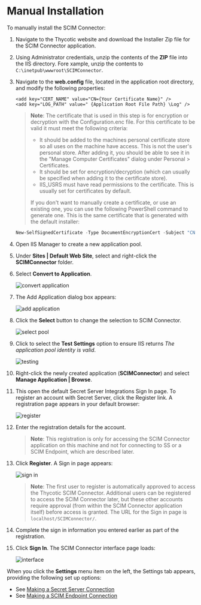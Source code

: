 [title]: # (Manual Install)
[tags]: # (introduction)
[priority]: # (103)
# Manual Installation

To manually install the SCIM Connector:

1. Navigate to the Thycotic website and download the Installer Zip file for the SCIM Connector application.
1. Using Administrator credentials, unzip the contents of the __ZIP__ file into the IIS directory. Fore xample, unzip the contents to `C:\inetpub\wwwroot\SCIMConnector`.
1. Navigate to the __web.config__ file, located in the application root directory, and modify the following properties:

   ```
   <add key="CERT_NAME" value="CN={Your Certificate Name}" />
   <add key="LOG_PATH" value=" {Application Root File Path} \Log" />
   ```

   >**Note**: The certificate that is used in this step is for encryption or decryption with the Configuration.enc file. For this certificate to be valid it must meet the following criteria:
   >* It should be added to the machines personal certificate store so all uses on the machine have access. This is not the user's personal store. After adding it, you should be able to see it in the "Manage Computer Certificates" dialog under Personal > Certificates.
   >* It should be set for encryption/decryption (which can usually be specified when adding it to the certificate store).
   >* IIS_USRS must have read permissions to the certificate. This is usually set for certificates by default.
   >
   >If you don't want to manually create a certificate, or use an existing one, you can use the following PowerShell command to generate one. This is the same certificate that is generated with the default installer:

   ```powershell
   New-SelfSignedCertificate -Type DocumentEncryptionCert -Subject "CN=SSScim" -Provider "Microsoft Enhanced Cryptographic Provider v1.0" -KeyUsage KeyEncipherment, DigitalSignature -KeyAlgorithm RSA -KeyLength 4096 -CertStoreLocation "Cert:\LocalMachine\My" -NotAfter (Get-Date).AddMonths(36)
   ```
1. Open IIS Manager to create a new application pool.
1. Under __Sites | Default Web Site__, select and right-click the __SCIMConnector__ folder.
1. Select __Convert to Application__.

   ![convert application](images/add-app.png "Convert to Application menu option")
1. The Add Application dialog box appears:

   ![add application](images/add-app-2.png "Add Application modal")
1. Click the __Select__ button to change the selection to SCIM Connector.

   ![select pool](images/add-app-3.png "Select the SCIM Connector application pool")
1. Click to select the __Test Settings__ option to ensure IIS returns _The application pool identity is valid_.

   ![testing](images/add-app-4.png "Test the settings")
1. Right-click the newly created application (__SCIMConnector__) and select __Manage Application | Browse__.
1. This open the default Secret Server Integrations Sign In page. To register an account with Secret Server, click the Register link. A registration page appears in your default browser:

   ![register](images/reg.png "Secret Server Integrations Register page")
1. Enter the registration details for the account.

   >**Note**: This registration is only for accessing the SCIM Connector application on this machine and not for connecting to SS or a SCIM Endpoint, which are described later.
1. Click __Register__. A Sign in page appears:

   ![sign in](images/sign-in.png "Sign In dialog")

   >**Note**: The first user to register is automatically approved to access the Thycotic SCIM Connector. Additional users can be registered to access the SCIM Connector later, but these other accounts require approval (from within the SCIM Connector application itself) before access is granted.
   >The URL for the Sign in page is `localhost/SCIMConnector/`.
1. Complete the sign in information you entered earlier as part of the registration.
1. Click __Sign In__. The SCIM Connector interface page loads:

   ![interface](images/interface.png "SCIM Connector interface stating page")

When you click the __Settings__ menu item on the left, the Settings tab appears, providing the following set up options:

   * See [Making a Secret Server Connection](https://thycotic.force.com/support/s/article/SS-INTG-EXT-SCIM-Connector#ConnectingtoSecretServer)
   * See [Making a SCIM Endpoint Connection](https://thycotic.force.com/support/s/article/SS-INTG-EXT-SCIM-Connector#SCIMEndpoints)
